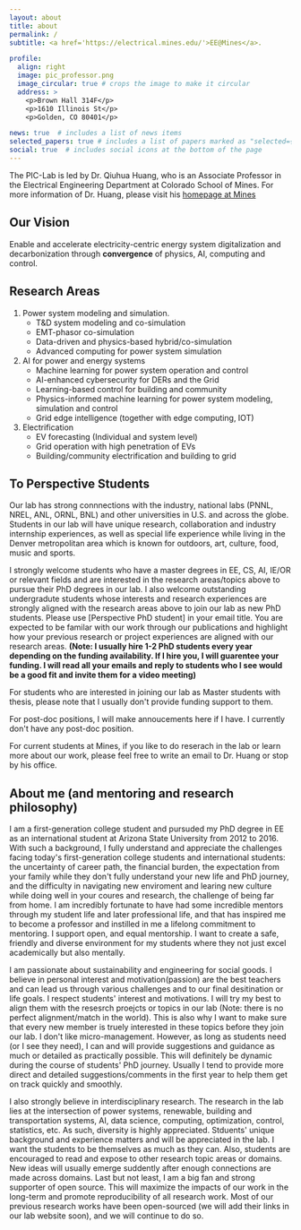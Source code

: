 ```yaml
---
layout: about
title: about
permalink: /
subtitle: <a href='https://electrical.mines.edu/'>EE@Mines</a>.

profile:
  align: right
  image: pic_professor.png
  image_circular: true # crops the image to make it circular
  address: >
    <p>Brown Hall 314F</p>
    <p>1610 Illinois St</p>
    <p>Golden, CO 80401</p>

news: true  # includes a list of news items
selected_papers: true # includes a list of papers marked as "selected={true}"
social: true  # includes social icons at the bottom of the page
---
```


The PIC-Lab is led by Dr. Qiuhua Huang, who is an Associate Professor in the Electrical Engineering Department at Colorado School of Mines. For more information of Dr. Huang, please visit his [homepage at Mines](https://electrical.mines.edu/project/huang-qiuhua/)

## Our Vision
Enable and accelerate electricity-centric energy system digitalization and decarbonization through **convergence** of physics, AI, computing and control.

## Research Areas

1. Power system modeling and simulation.
   * T&D system modeling and co-simulation
   * EMT-phasor co-simulation
   * Data-driven and physics-based hybrid/co-simulation
   * Advanced computing for power system simulation
2. AI for power and energy systems
   * Machine learning for power system operation and control
   * AI-enhanced cybersecurity for DERs and the Grid
   * Learning-based control for building and community
   * Physics-informed machine learning for power system modeling, simulation and control
   * Grid edge intelligence (together with edge computing, IOT)
3. Electrification
   * EV forecasting (Individual and system level)
   * Grid operation with high penetration of EVs
   * Building/community electrification and building to grid


## To Perspective Students
Our lab has strong connnections with the industry, national labs (PNNL, NREL, ANL, ORNL, BNL) and other universities in U.S. and across the globe. Students in our lab will have unique research, collaboration and industry internship experiences, as well as special life experience while living in the Denver metropolitan area which is known for outdoors, art, culture, food, music and sports. 

I strongly welcome students who have a master degrees in EE, CS, AI, IE/OR or relevant fields and are interested in the research areas/topics above to pursue their PhD degrees in our lab.  I also welcome outstanding undergradute students whose interests and research experiences are strongly aligned with the research areas above to join our lab as new PhD students. Please use [Perspective PhD student] in your email title. You are expected to be familar with our work through our publications and highlight how your previous research or project experiences are aligned with our research areas. **(Note: I usually hire 1-2 PhD students every year depending on the funding availability. If I hire you, I will guarentee your funding. I will read all your emails and reply to students who I see would be a good fit and invite them for a video meeting)** 

For students who are interested in joining our lab as Master students with thesis, please note that I usually don't provide funding support to them. 

For post-doc positions, I will make annoucements here if I have. I currently don't have any post-doc position.

For current students at Mines, if you like to do reserach in the lab or learn more about our work, please feel free to write an email to Dr. Huang or stop by his office. 

## About me (and mentoring and research philosophy)

 I am a first-generation college student and pursuded my PhD degree in EE as an international student at Arizona State University from 2012 to 2016. With such a background, I fully understand and appreciate the challenges facing today's first-generation college students and international students: the uncertainty of career path, the financial burden, the expectation from your family while they don't fully understand your new life and PhD journey, and the difficulty in navigating new enviroment and learing new culture while doing well in your coures and research, the challenge of being far from home. I am incredibly fortunate to have had some incredible  mentors through my student life and later professional life, and that has inspired me to become a professor and instilled in me a lifelong commitment to mentoring. I support open, and equal mentorship. I want to create a safe, friendly and diverse environment for my students where they not just excel academically but also mentally. 

 I am passionate about sustainability and engineering for social goods. I believe in personal interest and motivation(passion) are the best teachers and can lead us through various challenges and to our final desitination or life goals. I respect students' interest and motivations. I will try my best to align them with the resesrch proejcts or topics in our lab (Note: there is no perfect alignment/match in the world). This is also why I want to make sure that every new member is truely interested in these topics before they join our lab. I don't like micro-management. However, as long as students need (or I see they need), I can and will provide suggestions and guidance as much or detailed as practically possible. This will definitely be dynamic during the course of students' PhD journey. Usually I tend to provide more direct and detailed suggestions/comments in the first year to help them get on track quickly and smoothly. 
 
 I also strongly believe in interdisciplinary research. The research in the lab lies at the intersection of power systems, renewable, building and transportation systems, AI, data science, computing, optimization, control, statistics, etc. As such, diversity is highly appreciated. Stduents' unique background and experience matters and will be appreciated in the lab. I want the students to be themselves as much as they can. Also, students are encouraged to read and expose to other research topic areas or domains. New ideas will usually emerge suddently after enough connections are made across domains.  Last but not least, I am a big fan and strong supporter of open source. This will maximize the impacts of our work in the long-term and promote reproducibility of all research work. Most of our previous research works have been open-sourced (we will add their links in our lab website soon), and we will continue to do so. 